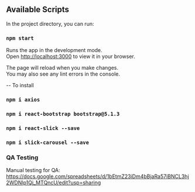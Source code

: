 ## Available Scripts

In the project directory, you can run:

### `npm start`

Runs the app in the development mode.\
Open [http://localhost:3000](http://localhost:3000) to view it in your browser.

The page will reload when you make changes.\
You may also see any lint errors in the console.

-- To install

### `npm i axios`

### `npm i react-bootstrap bootstrap@5.1.3`

### `npm i react-slick --save`

### `npm i slick-carousel --save`


### QA Testing
Manual testing for QA:
https://docs.google.com/spreadsheets/d/1bEtmZ23iDm4bBjaRa57iBNCL3hj2WDNlp1Qj_MTQncU/edit?usp=sharing

